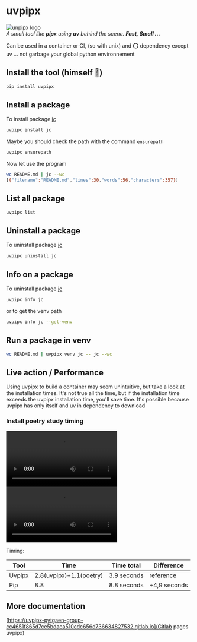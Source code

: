 # uvpipx

![unpipx logo](https://gitlab.com/pytgaen-group/uvpipx/-/raw/main/uvpipx_logo.jpg)  
_A small tool like **pipx** using **uv** behind the scene._ _**Fast, Small ...**_

Can be used in a container or CI, (so with unix) and ⭕ dependency except uv ... not garbage your global python environnement

## Install the tool (himself 🎉)

```bash
pip install uvpipx
```

## Install a package

To install package [jc](https://pypi.org/project/jc/)

```bash
uvpipx install jc
```

Maybe you should check the path with the command `ensurepath`

```bash
uvpipx ensurepath
```

Now let use the program

```bash
wc README.md | jc --wc
[{"filename":"README.md","lines":30,"words":56,"characters":357}]
```

## List all package

```bash
uvpipx list
```

## Uninstall a package

To uninstall package [jc](https://pypi.org/project/jc/)

```bash
uvpipx uninstall jc
```

## Info on a package

To uninstall package [jc](https://pypi.org/project/jc/)

```bash
uvpipx info jc
```

or to get the venv path

```bash
uvpipx info jc --get-venv
```

## Run a package in venv

```bash
wc README.md | uvpipx venv jc -- jc --wc 
```

## Live action / Performance

Using uvpipx to build a container may seem unintuitive, but take a look at the installation times.
It's not true all the time, but if the installation time exceeds the uvpipx installation time, you'll save time.
It's possible because uvpipx has only itself and uv in dependency to download

### Install poetry study timing

![uvpipx demo](https://gitlab.com/pytgaen-group/uvpipx/-/raw/main/docs/assets/perf_uvpipx_poetry.mp4)  
![pip demo](https://gitlab.com/pytgaen-group/uvpipx/-/raw/main/docs/assets/perf_pip_poetry.mp4)  

Timing:

Tool| Time | Time total | Difference
---------|----------|---------|---------
 Uvpipx | 2.8(uvpipx)+1.1(poetry) | 3.9 seconds | reference
 Pip | 8.8 | 8.8 seconds | +4,9 seconds



## More documentation

[https://uvpipx-pytgaen-group-cc4651f865d7ce5bdaea510cdc656d736634827532.gitlab.io](Gitlab pages uvpipx)

